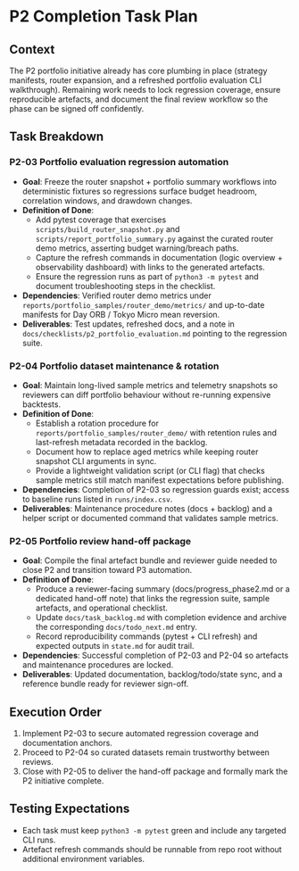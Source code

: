# P2 Completion Task Plan

## Context
The P2 portfolio initiative already has core plumbing in place (strategy manifests, router expansion, and a refreshed
portfolio evaluation CLI walkthrough). Remaining work needs to lock regression coverage, ensure reproducible artefacts,
and document the final review workflow so the phase can be signed off confidently.

## Task Breakdown

### P2-03 Portfolio evaluation regression automation
- **Goal**: Freeze the router snapshot + portfolio summary workflows into deterministic fixtures so regressions surface
  budget headroom, correlation windows, and drawdown changes.
- **Definition of Done**:
  - Add pytest coverage that exercises `scripts/build_router_snapshot.py` and `scripts/report_portfolio_summary.py`
    against the curated router demo metrics, asserting budget warning/breach paths.
  - Capture the refresh commands in documentation (logic overview + observability dashboard) with links to the
    generated artefacts.
  - Ensure the regression runs as part of `python3 -m pytest` and document troubleshooting steps in the checklist.
- **Dependencies**: Verified router demo metrics under `reports/portfolio_samples/router_demo/metrics/` and up-to-date
  manifests for Day ORB / Tokyo Micro mean reversion.
- **Deliverables**: Test updates, refreshed docs, and a note in `docs/checklists/p2_portfolio_evaluation.md` pointing to
  the regression suite.

### P2-04 Portfolio dataset maintenance & rotation
- **Goal**: Maintain long-lived sample metrics and telemetry snapshots so reviewers can diff portfolio behaviour without
  re-running expensive backtests.
- **Definition of Done**:
  - Establish a rotation procedure for `reports/portfolio_samples/router_demo/` with retention rules and last-refresh
    metadata recorded in the backlog.
  - Document how to replace aged metrics while keeping router snapshot CLI arguments in sync.
  - Provide a lightweight validation script (or CLI flag) that checks sample metrics still match manifest expectations
    before publishing.
- **Dependencies**: Completion of P2-03 so regression guards exist; access to baseline runs listed in `runs/index.csv`.
- **Deliverables**: Maintenance procedure notes (docs + backlog) and a helper script or documented command that
  validates sample metrics.

### P2-05 Portfolio review hand-off package
- **Goal**: Compile the final artefact bundle and reviewer guide needed to close P2 and transition toward P3 automation.
- **Definition of Done**:
  - Produce a reviewer-facing summary (docs/progress_phase2.md or a dedicated hand-off note) that links the regression
    suite, sample artefacts, and operational checklist.
  - Update `docs/task_backlog.md` with completion evidence and archive the corresponding `docs/todo_next.md` entry.
  - Record reproducibility commands (pytest + CLI refresh) and expected outputs in `state.md` for audit trail.
- **Dependencies**: Successful completion of P2-03 and P2-04 so artefacts and maintenance procedures are locked.
- **Deliverables**: Updated documentation, backlog/todo/state sync, and a reference bundle ready for reviewer sign-off.

## Execution Order
1. Implement P2-03 to secure automated regression coverage and documentation anchors.
2. Proceed to P2-04 so curated datasets remain trustworthy between reviews.
3. Close with P2-05 to deliver the hand-off package and formally mark the P2 initiative complete.

## Testing Expectations
- Each task must keep `python3 -m pytest` green and include any targeted CLI runs.
- Artefact refresh commands should be runnable from repo root without additional environment variables.
